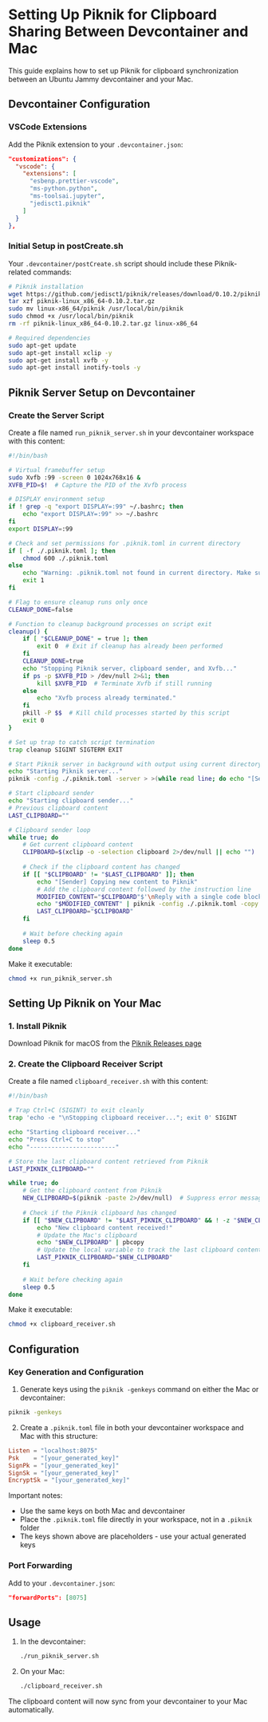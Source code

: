 # Setting Up Piknik for Clipboard Sharing Between Devcontainer and Mac

This guide explains how to set up Piknik for clipboard synchronization between an Ubuntu Jammy devcontainer and your Mac.

## Devcontainer Configuration

### VSCode Extensions

Add the Piknik extension to your `.devcontainer.json`:

```json
"customizations": {
  "vscode": {
    "extensions": [
      "esbenp.prettier-vscode",
      "ms-python.python",
      "ms-toolsai.jupyter",
      "jedisct1.piknik"
    ]
  }
},
```

### Initial Setup in postCreate.sh

Your `.devcontainer/postCreate.sh` script should include these Piknik-related commands:

```bash
# Piknik installation
wget https://github.com/jedisct1/piknik/releases/download/0.10.2/piknik-linux_x86_64-0.10.2.tar.gz
tar xzf piknik-linux_x86_64-0.10.2.tar.gz
sudo mv linux-x86_64/piknik /usr/local/bin/piknik
sudo chmod +x /usr/local/bin/piknik
rm -rf piknik-linux_x86_64-0.10.2.tar.gz linux-x86_64

# Required dependencies
sudo apt-get update
sudo apt-get install xclip -y
sudo apt-get install xvfb -y
sudo apt-get install inotify-tools -y
```

## Piknik Server Setup on Devcontainer

### Create the Server Script

Create a file named `run_piknik_server.sh` in your devcontainer workspace with this content:

```bash
#!/bin/bash

# Virtual framebuffer setup
sudo Xvfb :99 -screen 0 1024x768x16 &
XVFB_PID=$!  # Capture the PID of the Xvfb process

# DISPLAY environment setup
if ! grep -q "export DISPLAY=:99" ~/.bashrc; then
    echo "export DISPLAY=:99" >> ~/.bashrc
fi
export DISPLAY=:99

# Check and set permissions for .piknik.toml in current directory
if [ -f ./.piknik.toml ]; then
    chmod 600 ./.piknik.toml
else
    echo "Warning: .piknik.toml not found in current directory. Make sure to create it before running the server."
    exit 1
fi

# Flag to ensure cleanup runs only once
CLEANUP_DONE=false

# Function to cleanup background processes on script exit
cleanup() {
    if [ "$CLEANUP_DONE" = true ]; then
        exit 0  # Exit if cleanup has already been performed
    fi
    CLEANUP_DONE=true
    echo "Stopping Piknik server, clipboard sender, and Xvfb..."
    if ps -p $XVFB_PID > /dev/null 2>&1; then
        kill $XVFB_PID  # Terminate Xvfb if still running
    else
        echo "Xvfb process already terminated."
    fi
    pkill -P $$  # Kill child processes started by this script
    exit 0
}

# Set up trap to catch script termination
trap cleanup SIGINT SIGTERM EXIT

# Start Piknik server in background with output using current directory config
echo "Starting Piknik server..."
piknik -config ./.piknik.toml -server > >(while read line; do echo "[Server] $line"; done) 2>&1 &

# Start clipboard sender
echo "Starting clipboard sender..."
# Previous clipboard content
LAST_CLIPBOARD=""

# Clipboard sender loop
while true; do
    # Get current clipboard content
    CLIPBOARD=$(xclip -o -selection clipboard 2>/dev/null || echo "")
    
    # Check if the clipboard content has changed
    if [[ "$CLIPBOARD" != "$LAST_CLIPBOARD" ]]; then
        echo "[Sender] Copying new content to Piknik"
        # Add the clipboard content followed by the instruction line
        MODIFIED_CONTENT="$CLIPBOARD"$'\nReply with a single code block surrounded by triple backticks and using the language identifier "txt". The content inside this code block should be written in markdown format, but any code blocks within the markdown should use <code_block> and </code_block> tags instead of triple backticks.\n\n'
        echo "$MODIFIED_CONTENT" | piknik -config ./.piknik.toml -copy
        LAST_CLIPBOARD="$CLIPBOARD"
    fi
    
    # Wait before checking again
    sleep 0.5
done
```

Make it executable:

```bash
chmod +x run_piknik_server.sh
```

## Setting Up Piknik on Your Mac

### 1. Install Piknik

Download Piknik for macOS from the [Piknik Releases page](https://github.com/jedisct1/piknik/releases/latest)

### 2. Create the Clipboard Receiver Script

Create a file named `clipboard_receiver.sh` with this content:

```bash
#!/bin/bash

# Trap Ctrl+C (SIGINT) to exit cleanly
trap 'echo -e "\nStopping clipboard receiver..."; exit 0' SIGINT

echo "Starting clipboard receiver..."
echo "Press Ctrl+C to stop"
echo "------------------------"

# Store the last clipboard content retrieved from Piknik
LAST_PIKNIK_CLIPBOARD=""

while true; do
    # Get the clipboard content from Piknik
    NEW_CLIPBOARD=$(piknik -paste 2>/dev/null)  # Suppress error messages
    
    # Check if the Piknik clipboard has changed
    if [[ "$NEW_CLIPBOARD" != "$LAST_PIKNIK_CLIPBOARD" && ! -z "$NEW_CLIPBOARD" ]]; then
        echo "New clipboard content received!"
        # Update the Mac's clipboard
        echo "$NEW_CLIPBOARD" | pbcopy
        # Update the local variable to track the last clipboard content
        LAST_PIKNIK_CLIPBOARD="$NEW_CLIPBOARD"
    fi
    
    # Wait before checking again
    sleep 0.5
done
```

Make it executable:

```bash
chmod +x clipboard_receiver.sh
```

## Configuration

### Key Generation and Configuration

1. Generate keys using the `piknik -genkeys` command on either the Mac or devcontainer:

```bash
piknik -genkeys
```

2. Create a `.piknik.toml` file in both your devcontainer workspace and Mac with this structure:

```toml
Listen = "localhost:8075"
Psk    = "[your_generated_key]"
SignPk = "[your_generated_key]"
SignSk = "[your_generated_key]"
EncryptSk = "[your_generated_key]"
```

Important notes:
- Use the same keys on both Mac and devcontainer
- Place the `.piknik.toml` file directly in your workspace, not in a `.piknik` folder
- The keys shown above are placeholders - use your actual generated keys

### Port Forwarding

Add to your `.devcontainer.json`:

```json
"forwardPorts": [8075]
```

## Usage

1. In the devcontainer:
   ```bash
   ./run_piknik_server.sh
   ```

2. On your Mac:
   ```bash
   ./clipboard_receiver.sh
   ```

The clipboard content will now sync from your devcontainer to your Mac automatically.